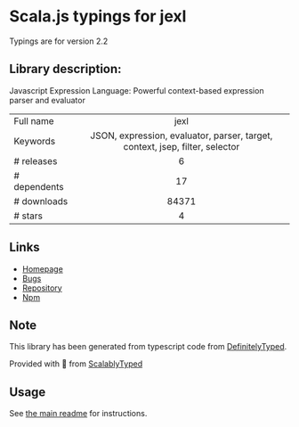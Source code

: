 
# Scala.js typings for jexl

Typings are for version 2.2

## Library description:
Javascript Expression Language: Powerful context-based expression parser and evaluator

|                    |                 |
| ------------------ | :-------------: |
| Full name          | jexl |
| Keywords           | JSON, expression, evaluator, parser, target, context, jsep, filter, selector |
| # releases         | 6 |
| # dependents       | 17 |
| # downloads        | 84371 |
| # stars            | 4 |

## Links
- [Homepage](https://github.com/TomFrost/jexl)
- [Bugs](https://github.com/TomFrost/jexl/issues)
- [Repository](https://github.com/TomFrost/jexl)
- [Npm](https://www.npmjs.com/package/jexl)
    


## Note
This library has been generated from typescript code from [DefinitelyTyped](https://definitelytyped.org).

Provided with :purple_heart: from [ScalablyTyped](https://github.com/oyvindberg/ScalablyTyped)

## Usage
See [the main readme](../../readme.md) for instructions.


